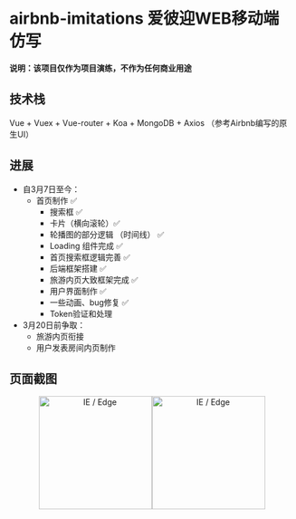 # airbnb-imitations 爱彼迎WEB移动端仿写
**说明：该项目仅作为项目演练，不作为任何商业用途**

## 技术栈
Vue + Vuex + Vue-router + Koa + MongoDB + Axios （参考Airbnb编写的原生UI）

## 进展
- 自3月7日至今：
  - 首页制作 ✅
    - 搜索框 ✅
    - 卡片（横向滚轮）✅
    - 轮播图的部分逻辑 （时间线） ✅
    - Loading 组件完成 ✅
    - 首页搜索框逻辑完善 ✅
    - 后端框架搭建 ✅
    - 旅游内页大致框架完成 ✅
    - 用户界面制作 ✅
    - 一些动画、bug修复 ✅
    - Token验证和处理
- 3月20日前争取：
    -  旅游内页衔接
    -  用户发表房间内页制作

## 页面截图
<div style="display:flex;justify-content: center;width:100%;text-align:center">
<img src="http://121.43.155.100:8081/static/mobile_airbnb_1.jpg" alt="IE / Edge" width="200px" />
<img src="http://121.43.155.100:8081/static/mobile_airbnb_2.jpg" alt="IE / Edge" width="200px" />
</div>
